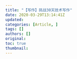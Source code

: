 ```yaml
---
title: "【写作】挑战30天技术写作"
date: 2020-03-29T13:14:41Z
updated: 
categories: [Article, ]
tags: []
authors: []
original: 
toc: true
thumbnail: 
---
```



